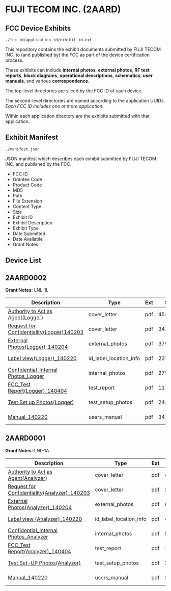 # FUJI TECOM INC. (2AARD)
## FCC Device Exhibits

```
./fcc-id/application-id/exhibit-id.ext
```

This repository contains the exhibit documents submitted by FUJI TECOM INC. to (and published by) the FCC as part of the device certification process.

These exhibits can include **internal photos**, **external photos**, **RF test reports**, **block diagrams**, **operational descriptions**, **schematics**, **user manuals**, and various **correspondence**.

The top-level directories are sliced by the FCC ID of each device.

The second-level directories are named according to the application UUIDs. *Each FCC ID includes one or more application.*

Within each application directory are the exhibits submitted with that application. 

## Exhibit Manifest

```
./manifest.json
```

JSON manifest which describes each exhibit submitted by FUJI TECOM INC. and published by the FCC.

- FCC ID
- Grantee Code
- Product Code
- MD5
- Path
- File Extension
- Content Type
- Size
- Exhibit ID
- Exhibit Description
- Exhibit Type
- Date Submitted
- Date Available
- Grant Notes

## Device List
## 2AARD0002
**Grant Notes:** LNL-1L

| Description | Type | Ext | Size | Submitted | Available |
| ----------- | ---- | --- | ---- | --------- | --------- |
| [Authority to Act as Agent(Logger)](2AARD0002/58503f62a845e2089adbec88bea07a04/2219068.pdf) | cover_letter | pdf | 454625 | 2014-03-18 | 2014-03-26 |
| [Request for Confidentiality(Logger)140203](2AARD0002/58503f62a845e2089adbec88bea07a04/2219151.pdf) | cover_letter | pdf | 341980 | 2014-03-18 | 2014-03-26 |
| [External Photos(Logger)_140204](2AARD0002/58503f62a845e2089adbec88bea07a04/2219152.pdf) | external_photos | pdf | 379279 | 2014-03-18 | 2014-03-26 |
| [Label view(Logger)_140220](2AARD0002/58503f62a845e2089adbec88bea07a04/2219153.pdf) | id_label_location_info | pdf | 237169 | 2014-03-18 | 2014-03-26 |
| [Confidential_Internal Photos_Logger](2AARD0002/58503f62a845e2089adbec88bea07a04/2219154.pdf) | internal_photos | pdf | 2798311 | 2014-03-18 | 2014-03-26 |
| [FCC_Test Report(Logger)_140404](2AARD0002/58503f62a845e2089adbec88bea07a04/2234167.pdf) | test_report | pdf | 1178593 | 2014-04-04 | 2014-03-26 |
| [Test Set up Photos(Logger)](2AARD0002/58503f62a845e2089adbec88bea07a04/2219160.pdf) | test_setup_photos | pdf | 242047 | 2014-03-18 | 2014-03-26 |
| [Manual_140220](2AARD0002/58503f62a845e2089adbec88bea07a04/2219081.pdf) | users_manual | pdf | 3412022 | 2014-03-18 | 2014-03-26 |
## 2AARD0001
**Grant Notes:** LNL-1A

| Description | Type | Ext | Size | Submitted | Available |
| ----------- | ---- | --- | ---- | --------- | --------- |
| [Authority to Act as Agent(Analyzer)](2AARD0001/f3ec925e297743ec5868454dc002ee14/2219068.pdf) | cover_letter | pdf | 454625 | 2014-03-18 | 2014-03-26 |
| [Request for Confidentiality(Analyzer)_140203](2AARD0001/f3ec925e297743ec5868454dc002ee14/2219069.pdf) | cover_letter | pdf | 339552 | 2014-03-18 | 2014-03-26 |
| [External Photos(Analyzer)_140204](2AARD0001/f3ec925e297743ec5868454dc002ee14/2219070.pdf) | external_photos | pdf | 657748 | 2014-03-18 | 2014-03-26 |
| [Label view (Analyzer)_140220](2AARD0001/f3ec925e297743ec5868454dc002ee14/2219071.pdf) | id_label_location_info | pdf | 489680 | 2014-03-18 | 2014-03-26 |
| [Confidential_Internal Photos_Analyzer](2AARD0001/f3ec925e297743ec5868454dc002ee14/2219072.pdf) | internal_photos | pdf | 5583899 | 2014-03-18 | 2014-03-26 |
| [FCC_Test Report(Analyzer)_140404](2AARD0001/f3ec925e297743ec5868454dc002ee14/2234166.pdf) | test_report | pdf | 1382866 | 2014-04-04 | 2014-03-26 |
| [Test Set-UP Photos(Analyzer)](2AARD0001/f3ec925e297743ec5868454dc002ee14/2219080.pdf) | test_setup_photos | pdf | 394530 | 2014-03-18 | 2014-03-26 |
| [Manual_140220](2AARD0001/f3ec925e297743ec5868454dc002ee14/2219081.pdf) | users_manual | pdf | 3412022 | 2014-03-18 | 2014-03-26 |
